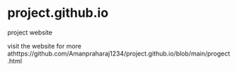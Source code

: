 # project.github.io

project website

visit the website for more athttps://github.com/Amanpraharaj1234/project.github.io/blob/main/progect.html 